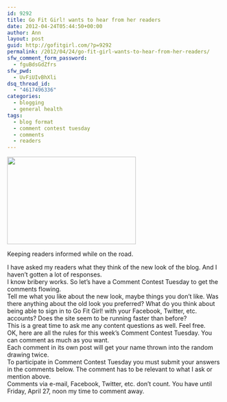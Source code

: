 ```yaml
---
id: 9292
title: Go Fit Girl! wants to hear from her readers
date: 2012-04-24T05:44:50+00:00
author: Ann
layout: post
guid: http://gofitgirl.com/?p=9292
permalink: /2012/04/24/go-fit-girl-wants-to-hear-from-her-readers/
sfw_comment_form_password:
  - fguBdsGdZfrs
sfw_pwd:
  - UvFiUIvBhXli
dsq_thread_id:
  - "4617496336"
categories:
  - blogging
  - general health
tags:
  - blog format
  - comment contest tuesday
  - comments
  - readers
---
```

<div id="attachment_9293" style="width: 310px" class="wp-caption alignleft">
  <a href="http://gofitgirl.com/?attachment_id=9293" rel="attachment wp-att-9293"><img class="size-medium wp-image-9293" title="blogging" src="http://gofitgirl.com/wp-content/uploads/2012/04/blogging-300x204.jpg" alt="" width="300" height="204" /></a>
  
  <p class="wp-caption-text">
    Keeping readers informed while on the road.
  </p>
</div>

  
I have asked my readers what they think of the new look of the blog. And I haven&#8217;t gotten a lot of responses.  
I know bribery works. So let&#8217;s have a Comment Contest Tuesday to get the comments flowing.  
Tell me what you like about the new look, maybe things you don&#8217;t like. Was there anything about the old look you preferred? What do you think about being able to sign in to Go Fit Girl! with your Facebook, Twitter, etc. accounts? Does the site seem to be running faster than before?  
This is a great time to ask me any content questions as well. Feel free.  
OK, here are all the rules for this week’s Comment Contest Tuesday. You can comment as much as you want.  
Each comment in its own post will get your name thrown into the random drawing twice.  
To participate in Comment Contest Tuesday you must submit your answers in the comments below. The comment has to be relevant to what I ask or mention above.  
Comments via e-mail, Facebook, Twitter, etc. don’t count. You have until Friday, April 27, noon my time to comment away.